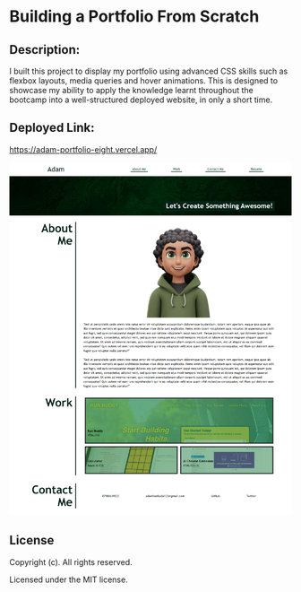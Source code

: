# Building a Portfolio From Scratch

## Description:

I built this project to display my portfolio using advanced CSS skills such as flexbox layouts, media queries and hover animations. This is designed to showcase my ability to apply the knowledge learnt throughout the bootcamp into a well-structured deployed website, in only a short time.

## Deployed Link:

https://adam-portfolio-eight.vercel.app/ 

![alt text](Adam-Frontend-Developer.png)

## License 

Copyright (c). All rights reserved.

Licensed under the MIT license.
